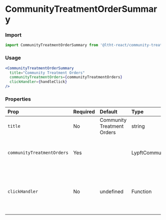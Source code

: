 # CommunityTreatmentOrderSummary

<!-- STORY -->

### Import

```js
import CommunityTreatmentOrderSummary from '@ltht-react/community-treatment-order-summary'
```

### Usage

```jsx
<CommunityTreatmentOrderSummary
  title="Community Treatment Orders"
  communityTreatmentOrders={communityTreatmentOrders}
  clickHandler={handleClick}
/>
```

### Properties

| Prop                       | Required | Default                    | Type                           | Description                                         |
| :------------------------- | :------- | :------------------------- | :----------------------------- | :-------------------------------------------------- |
| `title`                    | No       | Community Treatment Orders | string                         | Header text                                         |
| `communityTreatmentOrders` | Yes      |                            | LypftCommunityTreatmentOrder[] | Array of community treatment orders to display      |
| `clickHandler`             | No       | undefined                  | Function                       | Callback click handler containing the selected item |

